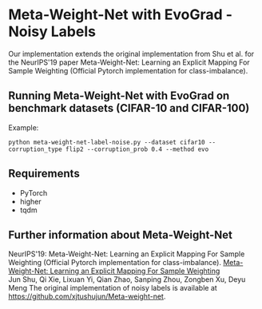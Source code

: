 # Meta-Weight-Net with EvoGrad - Noisy Labels
Our implementation extends the original implementation from Shu et al. for the NeurIPS'19 paper Meta-Weight-Net: Learning an Explicit Mapping For Sample Weighting (Official Pytorch implementation for class-imbalance).


## Running Meta-Weight-Net with EvoGrad on benchmark datasets (CIFAR-10 and CIFAR-100)
Example:
```
python meta-weight-net-label-noise.py --dataset cifar10 --corruption_type flip2 --corruption_prob 0.4 --method evo
```

## Requirements
- PyTorch
- higher
- tqdm


## Further information about Meta-Weight-Net
NeurIPS'19: Meta-Weight-Net: Learning an Explicit Mapping For Sample Weighting (Official Pytorch implementation for class-imbalance).
[Meta-Weight-Net: Learning an Explicit Mapping For Sample Weighting](https://arxiv.org/abs/1902.07379)  
Jun Shu, Qi Xie, Lixuan Yi, Qian Zhao, Sanping Zhou, Zongben Xu, Deyu Meng
The original implementation of noisy labels is available at https://github.com/xjtushujun/Meta-weight-net.



